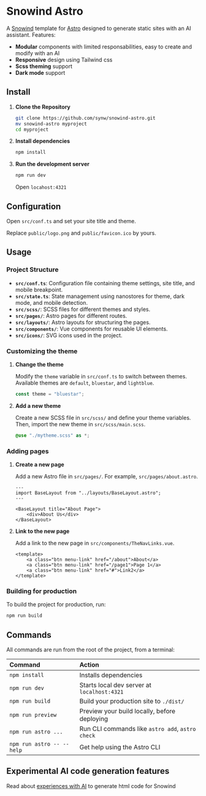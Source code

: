 # Snowind Astro

A [Snowind](https://github.com/synw/snowind) template for [Astro](https://github.com/withastro/astro) designed to generate static sites with an AI assistant. Features:

- **Modular** components with limited responsabilities, easy to create and modify with an AI
- **Responsive** design using Tailwind css
- **Scss theming** support
- **Dark mode** support

## Install

1. **Clone the Repository**

   ```bash
   git clone https://github.com/synw/snowind-astro.git
   mv snowind-astro myproject
   cd myproject
   ```

2. **Install dependencies**

   ```bash
   npm install
   ```

3. **Run the development server**

   ```bash
   npm run dev
   ```

   Open `locahost:4321`

## Configuration

Open `src/conf.ts` and set your site title and theme.

Replace `public/logo.png` and `public/favicon.ico` by yours.

## Usage

### Project Structure

- **`src/conf.ts`**: Configuration file containing theme settings, site title, and mobile breakpoint.
- **`src/state.ts`**: State management using nanostores for theme, dark mode, and mobile detection.
- **`src/scss/`**: SCSS files for different themes and styles.
- **`src/pages/`**: Astro pages for different routes.
- **`src/layouts/`**: Astro layouts for structuring the pages.
- **`src/components/`**: Vue components for reusable UI elements.
- **`src/icons/`**: SVG icons used in the project.

### Customizing the theme

1. **Change the theme**

   Modify the `theme` variable in `src/conf.ts` to switch between themes. Available themes are `default`, `bluestar`, and `lightblue`.

   ```ts
   const theme = "bluestar";
   ```

2. **Add a new theme**

   Create a new SCSS file in `src/scss/` and define your theme variables. Then, import the new theme in `src/scss/main.scss`.

   ```scss
   @use "./mytheme.scss" as *;
   ```

### Adding pages

1. **Create a new page**

   Add a new Astro file in `src/pages/`. For example, `src/pages/about.astro`.

   ```astro
   ---
   import BaseLayout from "../layouts/BaseLayout.astro";
   ---

   <BaseLayout title="About Page">
       <div>About Us</div>
   </BaseLayout>
   ```

2. **Link to the new page**

   Add a link to the new page in `src/components/TheNavLinks.vue`.

   ```vue
   <template>
       <a class="btn menu-link" href="/about">About</a>
       <a class="btn menu-link" href="/page1">Page 1</a>
       <a class="btn menu-link" href="#">Link2</a>
   </template>
   ```

### Building for production

To build the project for production, run:

```bash
npm run build
```

## Commands

All commands are run from the root of the project, from a terminal:

| Command                   | Action                                           |
| :------------------------ | :----------------------------------------------- |
| `npm install`             | Installs dependencies                            |
| `npm run dev`             | Starts local dev server at `localhost:4321`      |
| `npm run build`           | Build your production site to `./dist/`          |
| `npm run preview`         | Preview your build locally, before deploying     |
| `npm run astro ...`       | Run CLI commands like `astro add`, `astro check` |
| `npm run astro -- --help` | Get help using the Astro CLI                     |


## Experimental AI code generation features

Read about [experiences with AI](features/README.md) to generate html code for Snowind